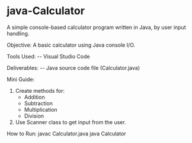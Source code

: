 # java-Calculator
A simple console-based calculator program written in Java, by user input handling.

Objective:
A basic calculator using Java console I/O.

Tools Used:
-- Visual Studio Code

Deliverables:
-- Java source code file (Calculator.java)

Mini Guide:
1. Create methods for:
   - Addition
   - Subtraction
   - Multiplication
   - Division
2. Use Scanner class to get input from the user.

How to Run:
javac Calculator.java
java Calculator
